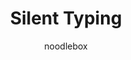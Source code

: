 ---
title: Silent Typing
author: noodlebox
description_markdown: >-
  Don't send typing notifications.
github: https://github.com/noodlebox/
download: https://github.com/noodlebox/betterdiscord-plugins/blob/master/SilentTyping.plugin.js
support: 
tags:
images:
  - name: 
    image: 
layout: product
---